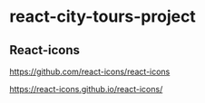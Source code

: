 # react-city-tours-project

## React-icons

https://github.com/react-icons/react-icons

https://react-icons.github.io/react-icons/